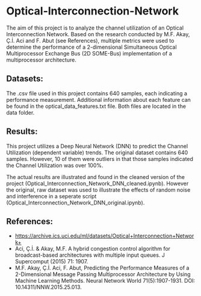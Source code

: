 # Optical-Interconnection-Network

The aim of this project is to analyze the channel utilization of an Optical Interconnection Network. Based on the research conducted by M.F. Akay, Ç.İ. Aci and F. Abut (see References), multiple metrics were used to determine the performance of a 2-dimensional Simultaneous Optical Multiprocessor Exchange Bus (2D SOME-Bus) implementation of a multiprocessor architecture. 

## Datasets:

The .csv file used in this project contains 640 samples, each indicating a performance measurement. Additional information about each feature can be found in the optical_data_features.txt file. Both files are located in the data folder.

## Results:

This project utilizes a Deep Neural Network (DNN) to predict the Channel Utilization (dependent variable) trends. The original dataset contains 640 samples. However, 10 of them were outliers in that those samples indicated the Channel Utilization was over 100%.

The actual results are illustrated and found in the cleaned version of the project (Optical_Interconnection_Network_DNN_cleaned.ipynb). However the original, raw dataset was used to illustrate the effects of random noise and interference in a seperate script (Optical_Interconnection_Network_DNN_original.ipynb).

## References:

- https://archive.ics.uci.edu/ml/datasets/Optical+Interconnection+Network+
- Aci, Ç.İ. & Akay, M.F. A hybrid congestion control algorithm for broadcast-based architectures with multiple input queues. J Supercomput (2015) 71: 1907.
- M.F. Akay, Ç.İ. Aci, F. Abut, Predicting the Performance Measures of a 2-Dimensional Message Passing Multiprocessor Architecture by Using Machine Learning Methods. Neural Network World 71(5):1907-1931. DOI: 10.14311/NNW.2015.25.013.
